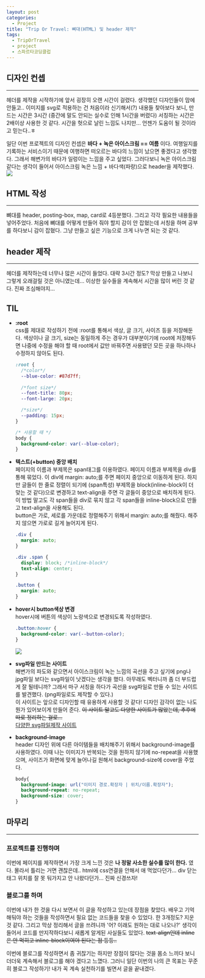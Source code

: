 ```yaml
---
layout: post
categories:
  - Project
title: "Trip Or Travel: 뼈대(HTML) 및 header 제작"
tags:
  - TripOrTravel
  - project
  - 스파르타코딩클럽
---
```

## __디자인 컨셉__
---
헤더를 제작을 시작하기에 앞서 굉장히 오랜 시간이 걸렸다. 생각했던 디자인들이 맘에 안들고.. 이미지를 svg로 적용하는 건 처음이라 신기해서(?) 내용들 찾아보다 보니, 만드는 시간은 3시간 (중간에 말도 안되는 실수로 인해 1시간을 버렸다) 서칭하는 시간은 2배이상 사용한 것 같다. 시간을 헛으로 날린 느낌도 나지만... 언젠가 도움이 될 것이라고 믿는다..ㅎ  

일단 이번 프로젝트의 디자인 컨셉은 __바다 + 녹은 아이스크림 == 여름__ 이다. 여행일지를 기록하는 서비스이기 때문에 여행하면 떠오르는 바다의 느낌이 났으면 좋겠다고 생각했다. 그래서 해변가의 바다가 일렁이는 느낌을 주고 싶었다. 그러다보니 녹은 아이스크림 같다는 생각이 들어서 아이스크림 녹은 느낌 + 바다색(파랑)으로 header을 제작했다.
<img src="https://user-images.githubusercontent.com/77609591/139908722-a860ef1e-3d1d-4978-8584-158d8ad08422.png">

## __HTML 작성__  
---
뼈대를 header, posting-box, map, card로 4등분했다. 그리고 각각 필요한 내용들을 넣어주었다. 처음에 뼈대를 어떻게 만들어 줘야 할지 감이 안 잡혔는데 서칭을 하며 공부를 하다보니 감이 잡혔다. 그냥 만들고 싶은 기능으로 크게 나누면 되는 것 같다.

## __header 제작__
---
헤더를 제작하는데 너무나 많은 시간이 들었다. 대략 3시간 정도? 막상 만들고 나보니 그렇게 오래걸릴 것은 아니였는데... 이상한 실수들을 계속해서 시간을 많이 버린 것 같다. 진짜 조심해야지...

## __TIL__
+ __:root__  
  css를 제대로 작성하기 전에 :root를 통해서 색상, 글 크기, 사이즈 등을 저장해둔다. 색상이나 글 크기, size는 동일하게 주는 경우가 대부분이기에 root에 저장해두면 나중에 수정을 해야 할 때 root에서 값만 바꿔주면 사용됐던 모든 곳을 하나하나 수정하지 않아도 된다.
  ```css
  :root {
    /*color*/
    --blue-color: #87d7ff;
    
    /*font size*/
    --font-title: 80px;
    --font-large: 20px;

    /*size*/
    --padding: 15px;
  }

  /* 사용할 때 */
  body {
    background-color: var(--blue-color);
  }
  ```
+ __텍스트(+button) 중앙 배치__  
  페이지의 이름과 부제목은 span태그를 이용하였다. 페이지 이름과 부제목을 div를 통해 묶었다. 이 div에 margin: auto;를 주면 페이지 중앙으로 이동하게 된다. 하지만 글들이 한 줄로 정렬이 되기에 (span특성) 부제목을 block(inline-block이 더 맞는 것 같다)으로 변경하고 text-align을 주면 각 글들이 중앙으로 배치하게 된다.  
  이 방법 말고도 각 span들을 div로 묶지 않고 각 span들을 inline-block으로 만들고 text-align을 사용해도 된다.   
  button은 가로, 세로를 가운데로 정렬해주기 위해서 margin: auto;를 해줬다. 해주지 않으면 가로로 길게 늘어지게 된다.
  ```css
  .div {
    margin: auto;
  }

  .div .span {
    display: block; /*inline-block*/
    text-align: center;
  }

  .button {
    margin: auto;
  }
  ```   
+ __hover시 button색상 변경__  
  hover시에 버튼의 색상이 노랑색으로 변경되도록 작성하였다. 
  ```css
  .button:hover {
    background-color: var(--button-color);
  }
  ```
  <img src="https://user-images.githubusercontent.com/77609591/139910128-5c0618d5-d41e-476a-b281-7c1bf62014a9.png">

+ __svg파일 만드는 사이트__  
  해변가의 파도와 같으면서 아이스크림이 녹는 느낌의 곡선을 주고 싶기에 png나 jpg파일 보다는 svg파일이 낫겠다는 생각을 했다. 아무래도 벡터니까 좀 더 부드럽게 잘 될테니까? 그래서 마구 서칭을 하다가 곡선을 svg파일로 만들 수 있는 사이트를 발견했다. (png파일로도 제작할 수 있다.)   
  이 사이트는 앞으로 디자인할 때 유용하게 사용할 것 같다! 디자인 감각이 없는 나도 뭔가 있어보이게 만들어 준다. ~~이 사이트 말고도 다양한 사이트가 많았는데, 추후에 따로 정리하는 걸로...~~  
  [다양한 svg파일제작 사이트](https://app.haikei.app/)  

+ __background-image__  
  header 디자인 위에 다른 아이템들을 배치해주기 위해서 background-image를 사용하였다. 이때 나는 이미지가 반복되는 것을 원하지 않기에 no-repeat을 사용했으며, 사이즈가 화면에 맞게 늘어나길 원해서 background-size에 cover을 주었다.
  ```css
  body{
    background-image: url("이미지 경로.확장자 | 위치/이름.확장자");
    background-repeat: no-repeat;
    background-size: cover;
  }
  ``` 

## __마무리__
---
### __프로젝트를 진행햐며__
이번에 페이지를 제작하면서 가장 크게 느낀 것은 __나 정말 사소한 실수를 많이 한다.__ 였다. 몰라서 틀리는 거면 괜찮은데.. html에 css연결을 안해서 애 먹었다던가... div 닫는 태그 위치를 잘 못 둬가지고 안 나왔다던가... 진짜 신경쓰자!  
### __블로그를 하며__  
이번에 내가 한 것을 다시 보면서 이 글을 작성하고 있는데 장점을 찾았다. 배우고 기억해둬야 하는 것들을 작성하면서 필요 없는 코드들을 찾을 수 있었다. 한 3개정도? 지운 것 같다. 그리고 막상 정리해서 글을 쓰려니까 '어? 이래도 원하는 대로 나오나?' 생각이 들어서 코드를 만지작하다보니 새롭게 알게된 사실들도 있었다. ~~text-align인데 inline은 안 먹히고 inline-block이여야 된다는 점 등등..~~  

이번에 블로그를 작성하면서 좀 귀찮기는 하지만 장점이 많다는 것을 몸소 느끼다 보니 더더욱 계속해서 블로그를 해야 겠다고 느꼈다. 그러니 일단 이번의 나의 큰 목표는 꾸준히 블로그 작성하기! 내가 꼭 계속 실천하기를 빌면서 글을 끝내겠다. 